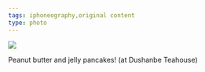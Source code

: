 ```yaml
---
tags: iphoneography,original content
type: photo
---
```

<img src="http://25.media.tumblr.com/c11a1ec40377c52a2bd5dad4f772f482/tumblr_mhnt3vTBuL1rdkc0do1_1280.jpg" />

Peanut butter and jelly pancakes! (at Dushanbe Teahouse)
